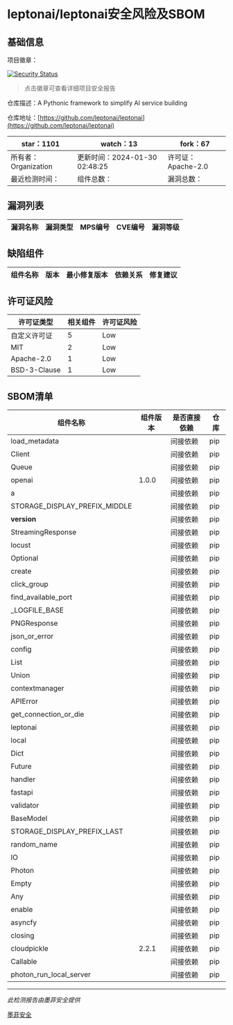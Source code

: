 # leptonai/leptonai安全风险及SBOM

## 基础信息

项目徽章：

[![Security Status](https://www.murphysec.com/platform3/v31/badge/1752050904632926208.svg)](https://www.murphysec.com/console/report/1751674685112651776/1752050904632926208)

> 点击徽章可查看详细项目安全报告

仓库描述：A Pythonic framework to simplify AI service building

仓库地址：[https://github.com/leptonai/leptonai](https://github.com/leptonai/leptonai)

| star：1101 | watch：13 | fork：67 |
| ----------- | -------------- | ------------ |
| 所有者：Organization | 更新时间：2024-01-30 02:48:25 | 许可证：Apache-2.0 |
| 最近检测时间： | 组件总数： | 漏洞总数： |




## 漏洞列表

| 漏洞名称 | 漏洞类型 | MPS编号 | CVE编号 | 漏洞等级 |
| ------- | ------ | ------- | ------ | ----- |





## 缺陷组件

| 组件名称 | 版本 | 最小修复版本 | 依赖关系 | 修复建议 |
| -------- | ---- | ------------ | -------- | -------- |





## 许可证风险

| 许可证类型 | 相关组件 | 许可证风险 |
| ---------- | -------- | ---------- |
|自定义许可证|5|Low|
|MIT|2|Low|
|Apache-2.0|1|Low|
|BSD-3-Clause|1|Low|




## SBOM清单

| 组件名称 | 组件版本 | 是否直接依赖 | 仓库 |
| -------- | -------- | ------------ | ---- |
|load_metadata||间接依赖|pip|
|Client||间接依赖|pip|
|Queue||间接依赖|pip|
|openai|1.0.0|间接依赖|pip|
|a||间接依赖|pip|
|STORAGE_DISPLAY_PREFIX_MIDDLE||间接依赖|pip|
|__version__||间接依赖|pip|
|StreamingResponse||间接依赖|pip|
|locust||间接依赖|pip|
|Optional||间接依赖|pip|
|create||间接依赖|pip|
|click_group||间接依赖|pip|
|find_available_port||间接依赖|pip|
|_LOGFILE_BASE||间接依赖|pip|
|PNGResponse||间接依赖|pip|
|json_or_error||间接依赖|pip|
|config||间接依赖|pip|
|List||间接依赖|pip|
|Union||间接依赖|pip|
|contextmanager||间接依赖|pip|
|APIError||间接依赖|pip|
|get_connection_or_die||间接依赖|pip|
|leptonai||间接依赖|pip|
|local||间接依赖|pip|
|Dict||间接依赖|pip|
|Future||间接依赖|pip|
|handler||间接依赖|pip|
|fastapi||间接依赖|pip|
|validator||间接依赖|pip|
|BaseModel||间接依赖|pip|
|STORAGE_DISPLAY_PREFIX_LAST||间接依赖|pip|
|random_name||间接依赖|pip|
|IO||间接依赖|pip|
|Photon||间接依赖|pip|
|Empty||间接依赖|pip|
|Any||间接依赖|pip|
|enable||间接依赖|pip|
|asyncfy||间接依赖|pip|
|closing||间接依赖|pip|
|cloudpickle|2.2.1|间接依赖|pip|
|Callable||间接依赖|pip|
|photon_run_local_server||间接依赖|pip|


------

*此检测报告由墨菲安全提供*

[墨菲安全](www.murphysec.com)